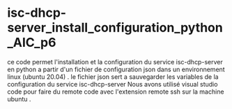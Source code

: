 # isc-dhcp-server_install_configuration_python_AIC_p6
ce code permet l'installation et la configuration du service isc-dhcp-server en python a partir d'un fichier de configuration  json dans un environnement linux (ubuntu 20.04) .
le fichier json sert a sauvegarder les variables de la configuration du service isc-dhcp-server
Nous avons utilisé visual studio code pour faire du remote code avec l'extension remote ssh sur la machine ubuntu .
